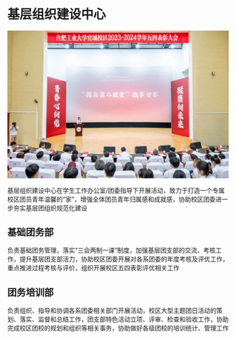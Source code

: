 # 基层组织建设中心

![基层组织建设中心](../media/grassroots_organization_building_center.jpg)

基层组织建设中心在学生工作办公室/团委指导下开展活动，致力于打造一个专属校区团员青年温馨的“家”，增强全体团员青年归属感和成就感，协助校区团委进一步夯实基层团组织规范化建设

## 基础团务部

负责基础团务管理，落实“三会两制一课”制度，加强基层团支部的交流、考核工作，提升基层团支部活力，协助校区团委开展对各系团委的年度考核及评优工作，重点推进过程考核与评价，组织开展校区五四表彰评优相关工作

## 团务培训部

负责组织、指导和协调各系团委相关部门开展活动，校区大型主题团日活动的策划、落实、监督和总结工作，团支部特色活动立项、评审、检查和验收工作，协助完成校区团校的规划和组织等相关事务，协助做好各级团校的培训统计、管理工作
